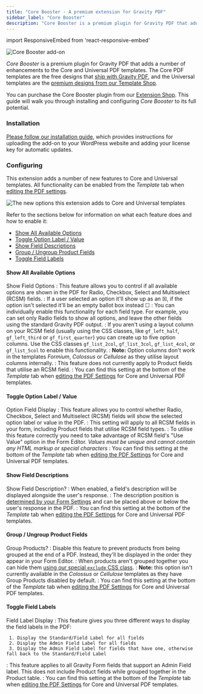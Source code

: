 ```yaml
---
title: "Core Booster - A premium extension for Gravity PDF"
sidebar_label: "Core Booster"
description: "Core Booster is a premium plugin for Gravity PDF that adds a number of enhancements to the Core (free) and Universal PDF templates (premium)."
---
```


import ResponsiveEmbed from 'react-responsive-embed'

![Core Booster add-on](https://resources.gravitypdf.com/uploads/edd/2017/06/cover-artwork-2.png)

*Core Booster* is a premium plugin for Gravity PDF that adds a number of enhancements to the Core and Universal PDF templates. The Core PDF templates are the free designs that [ship with Gravity PDF](https://wordpress.org/plugins/gravity-forms-pdf-extended/), and the Universal templates are the [premium designs from our Template Shop](https://gravitypdf.com/template-shop/#universal).

You can purchase the Core Booster plugin from our [Extension Shop](https://gravitypdf.com/shop/core-booster-add-on/). This guide will walk you through installing and configuring *Core Booster* to its full potential.

### Installation

[Please follow our installation guide](shop-installing-upgrading-extensions.md), which provides instructions for uploading the add-on to your WordPress website and adding your license key for automatic updates.

### Configuring

This extension adds a number of new features to Core and Universal templates. All functionality can be enabled from the *Template* tab when [editing the PDF settings](user-setup-pdf.md#template).

![The new options this extension adds to Core and Universal templates](https://resources.gravitypdf.com/uploads/2017/06/core-booster-options.png)

Refer to the sections below for information on what each feature does and how to enable it:

* [Show All Available Options](#available-options)
* [Toggle Option Label / Value](#toggle-option-value)
* [Show Field Descriptions](#show-field-description)
* [Group / Ungroup Product Fields](#group-ungroup-products)
* [Toggle Field Labels](#toggle-field-labels)

#### Show All Available Options
<ResponsiveEmbed src="https://www.youtube-nocookie.com/embed/Rj3GdkQv0R4" />

Show Field Options
:    This feature allows you to control if all available options are shown in the PDF for Radio, Checkbox, Select and Multiselect (RCSM) fields.
:    If a user selected an option it'll show up as an ☒, if the option isn't selected it'll be an empty ballot box instead ☐
:    You can individually enable this functionality for each field type. For example, you can set only Radio fields to show all options, and leave the other fields using the standard Gravity PDF output.
:    If you aren't using a layout column on your RCSM field (usually using the CSS classes, like `gf_left_half`, `gf_left_third` or `gf_first_quarter`) you can create up to five option columns. Use the CSS classes `gf_list_2col`, `gf_list_3col`, `gf_list_4col`, or `gf_list_5col` to enable this functionality.
:    **Note:** Option columns don't work in the templates *Formium*, *Colossus* or *Cellulose* as they utilise layout columns internally.
:    This feature does not currently apply to Product fields that utilise an RCSM field.
:    You can find this setting at the bottom of the *Template* tab when [editing the PDF Settings](user-setup-pdf.md#template) for Core and Universal PDF templates.

#### Toggle Option Label / Value
<ResponsiveEmbed src="https://www.youtube-nocookie.com/embed/oE7aNOWHndU" />

Option Field Display
:    This feature allows you to control whether Radio, Checkbox, Select and Multiselect (RCSM) fields will show the selected option label or value in the PDF.
:    This setting will apply to all RCSM fields in your form, including Product fields that utilise RCSM field types.
:    To utilise this feature correctly you need to take advantage of RCSM field's "Use Value" option in the Form Editor. *Values must be unique and cannot contain any HTML markup or special characters*
:    You can find this setting at the bottom of the *Template* tab when [editing the PDF Settings](user-setup-pdf.md#template) for Core and Universal PDF templates.

#### Show Field Descriptions
<ResponsiveEmbed src="https://www.youtube-nocookie.com/embed/F2hANc35XE4" />

Show Field Description?
:    When enabled, a field's description will be displayed alongside the user's response.
:    The description position is [determined by your Form Settings](https://www.gravityhelp.com/documentation/article/form-settings/#form-layout) and can be placed above or below the user's response in the PDF.
:    You can find this setting at the bottom of the *Template* tab when [editing the PDF Settings](user-setup-pdf.md#template) for Core and Universal PDF templates.

#### Group / Ungroup Product Fields
<ResponsiveEmbed src="https://www.youtube-nocookie.com/embed/I7KtEI-KHgA" />

Group Products?
:    Disable this feature to prevent products from being grouped at the end of a PDF. Instead, they'll be displayed in the order they appear in your Form Editor.
:    When products aren't grouped together you can hide them [using our special `exclude` CSS class](user-hide-form-fields.md).
:    **Note:** this option isn't currently available in the *Colossus* or *Cellulose* templates as they have Group Products disabled by default.
:    You can find this setting at the bottom of the *Template* tab when [editing the PDF Settings](user-setup-pdf.md#template) for Core and Universal PDF templates.

#### Toggle Field Labels
<ResponsiveEmbed src="https://www.youtube-nocookie.com/embed/uKTLW_HsiWs" />

Field Label Display
:    This feature gives you three different ways to display the field labels in the PDF:

     1. Display the Standard/Field Label for all fields
     2. Display the Admin Field Label for all fields
     3. Display the Admin Field Label for fields that have one, otherwise fall back to the Standard/Field Label
:    This feature applies to all Gravity Form fields that support an Admin Field label. This does not include Product fields while grouped together in the Product table.
:    You can find this setting at the bottom of the *Template* tab when [editing the PDF Settings](user-setup-pdf.md#template) for Core and Universal PDF templates.



